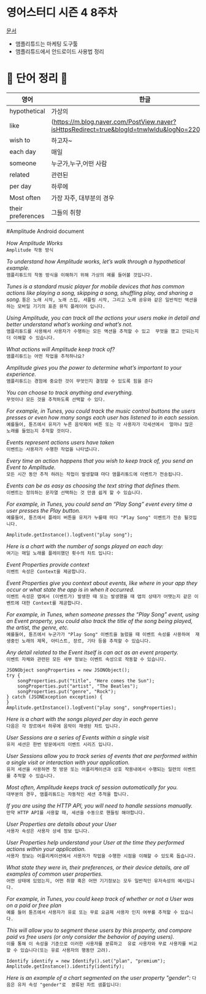 # 영어스터디 시즌 4 8주차

[문서](https://developers.amplitude.com/docs)
   
- 앰플리튜드는 마케팅 도구툴 
- 앰플리튜드에서 안드로이드 사용법 정리    

# 📗 단어 정리 📘

|영어|한글|
|---|---|
|hypothetical|가상의|
|like|(https://m.blog.naver.com/PostView.naver?isHttpsRedirect=true&blogId=tnwlwldu&logNo=220650045436)|
|wish to |하고자~|
|each day|매일|
|someone|누군가,누구,어떤 사람|
|related|관련된|
|per day|하루에|
|Most often|가장 자주, 대부분의 경우|
|their preferences|그들의 취향|

#Amplitude Android document      
   
_How Amplitude Works_   
`Amplitude 작동 방식`   
   
_To understand how Amplitude works, let’s walk through a hypothetical example._   
`앰플리튜드의 작동 방식을 이해하기 위해 가상의 예를 들어볼 것입니다.`   
   
_Tunes is a standard music player for mobile devices that has common actions like
playing a song, skipping a song, shuffling play, and sharing a song._
`튠은 노래 시작, 노래 스킵, 셔플링 시작, 그리고 노래 공유와 같은 일반적인 액션을 
하는 모바일 기기의 표준 뮤직 플레이어 입니다.`   
   
_Using Amplitude, you can track all the actions your users 
make in detail and better understand what’s working and what’s not._   
`앰플리튜드를 사용해서 사용자가 수행하는 모든 액션을 추적할 수 있고 
무엇을 했고 안되는지 더 이해할 수 있습니다.`   
   
_What actions will Amplitude keep track of?_   
`앰플리튜드는 어떤 작업을 추적하나요?`   
   
_Amplitude gives you the power to determine what’s important to your experience._   
`앰플리튜드는 경험에 중요한 것이 무엇인지 결정할 수 있도록 힘을 준다`   
   
_You can choose to track anything and everything._   
`무엇이나 모든 것을 추적하도록 선택할 수 있다.`   
   
_For example, in Tunes, you could track the music control buttons the 
    users presses or even how many songs each user has listened to in each session._   
`예를들어, 튠즈에서 유저가 누른 음악제어 버튼 또는 각 사용자가 각세션에서 
얼마나 많은 노래를 들었는지 추적할 것이다. `   
   
_Events represent actions users have taken_   
`이벤트는 사용자가 수행한 작업을 나타냅니다.`   
   
_Every time an action happens that you wish to keep track of, you send an Event to Amplitude._   
`모든 시간 동안 추적 하려는 작접이 발생할떄 마다 앰플리튜드에 이벤트가 전송됩니다.`   
   
_Events can be as easy as choosing the text string that defines them._   
`이벤트는 정의하는 문자열 선택하는 것 만큼 쉽게 할 수 있습니다.`   
   
_For example, in Tunes, you could send an “Play Song” 
event every time a user presses the Play button._   
`예를들어, 튠즈에서 플레이 버튼을 유저가 누를때 마다 "Play Song" 이벤트가 전송 될것입니다.`   
   
```
Amplitude.getInstance().logEvent("play song");
```
   
_Here is a chart with the number of songs played on each day:_     
`여기는 매일 노래를 플레이했던 횟수의 차트 입니다:`   
   
_Event Properties provide context_   
`이벤트 속성은 Context을 제공합니다.`   
   
_Event Properties give you context about events,
like where in your app they occur or what state the app is in when it occurred._   
`이벤트 속성은 앱에서 (이벤트가) 발생한 때 또는 발생했을 때 앱의 상태가 어땟는지 같은 이벤트에 대한
Context를 제공합니다.`   
   
_For example, in Tunes, when someone presses
the “Play Song” event, using an Event property, 
you could also track the title of the song being played, 
the artist, the genre, etc._   
`예를들어, 튠즈에서 누군가가 "Play Song" 이벤트을 눌렀을 때 이벤트 속성를 사용하여 
재생중인 노래의 제목, 아티스트, 장르, 기타 등을 추적할 수 있습니다.`   

_Any detail related to the Event itself is can act as an event property._   
`이벤트 자체와 관련된 모든 세부 정보는 이벤트 속성으로 작동할 수 있습니다.`   
   
```
JSONObject songProperties = new JSONObject();
try {
    songProperties.put("title", "Here comes the Sun");
    songProperties.put("artist", "The Beatles");
    songProperties.put("genre", "Rock");
} catch (JSONException exception) {
}
Amplitude.getInstance().logEvent("play song", songProperties);
```

_Here is a chart with the songs played per day in each genre_   
`다음은 각 장르에서 하루에 음악이 재생된 차트 입니다.`  
   
_User Sessions are a series of Events within a single visit_   
`유저 세션은 한번 방문에서의 이벤트 시리즈 입니다.`   
   
_User Sessions allow you to track series of events that
are performed within a single visit or interaction with your application._   
`유저 세션을 사용하면 첫 방문 또는 어플리케이션과 상호 작용내에서 수행되는 일련의 이벤트를 추적할 수 있습니다.`   
   
_Most often, Amplitude keeps track of session automatically for you._   
`대부분의 경우, 앰플리튜드는 자동적인 세션 추적을 합니다.`   
   
_If you are using the HTTP API, you will need to handle sessions manually._   
`만약 HTTP API를 사용할 때, 세션을 수동으로 핸들링 해야합니다.`   
   
_User Properties are details about your User_   
`사용자 속성은 사용자 상세 정보 입니다.`   
   
_User Properties help understand your
User at the time they performed actions within your application._   
`사용자 정보는 어플리케이션에서 사용자가 작업을 수행한 시점을 이해할 수 있도록 돕습니다.`    
   
_What state they were in,
their preferences, or their device details, are all examples of common user properties._   
`어떤 상태에 있었는지, 어떤 취향 혹은 어떤 기기정보는 모두 일반적인 유저속성의 예시입니다.`   
   
_For example, in Tunes, you could keep track of
whether or not a User was on a paid or free plan_   
`예를 들어 튠즈에서 사용자가 유료 또는 무료 요금제 사용자 인지 여부를 추적할 수 있습니다.`   
   
_This will allow you to segment these users by this property, 
and compare paid vs free users (or only consider the behavior of paying users)._   
`이를 통해 이 속성을 기준으로 이러한 사용자를 분류하고 
유료 사용자와 무료 사용자를 비교할 수 있습니다(또는 유료 사용자의 행동만 고려).`

```
Identify identify = new Identify().set("plan", "premium");
Amplitude.getInstance().identify(identify);
```

_Here is an example of a chart segmented on the user property "gender":_
`다음은 유저 속성 "gender"로  분류된 차트 샘플입니다: `